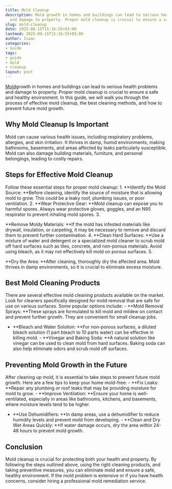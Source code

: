 ```yaml
---
title: Mold Cleanup
description: Mold growth in homes and buildings can lead to serious health problems
  and damage to property. Proper mold cleanup is crucial to ensure a safe and healthy...
slug: mold-cleanup
date: 2025-08-15T15:16:55+03:00
lastmod: 2025-08-15T15:16:55+03:00
author: Isaac
categories:
- Guide
tags:
- guide
- mold
- cleanup
layout: post
---
```

[Mold](https://pestpolicy.com/mold-vs-mildew/)growth in homes and buildings can lead to serious health problems and damage to property. Proper mold cleanup is crucial to ensure a safe and healthy environment. In this guide, we will walk you through the process of effective mold cleanup, the best cleaning methods, and how to prevent future mold growth.

##  Why Mold Cleanup Is Important

Mold can cause various health issues, including respiratory problems, allergies, and skin irritation. It thrives in damp, humid environments, making bathrooms, basements, and areas affected by leaks particularly susceptible. Mold can also damage building materials, furniture, and personal belongings, leading to costly repairs.

##  Steps for Effective Mold Cleanup

Follow these essential steps for proper mold cleanup: 1. **Identify the Mold Source: **Before cleaning, identify the source of moisture that is allowing mold to grow. This could be a leaky roof, plumbing issues, or poor ventilation. 2. **Wear Protective Gear: **Mold cleanup can expose you to harmful spores. Always wear protective gloves, goggles, and an N95 respirator to prevent inhaling mold spores. 3.

**Remove Moldy Materials: **If the mold has infested materials like drywall, insulation, or carpeting, it may be necessary to remove and discard them to prevent further contamination. 4. **Clean Hard Surfaces: **Use a mixture of water and detergent or a specialized mold cleaner to scrub mold off hard surfaces such as tiles, concrete, and non-porous materials. Avoid using bleach, as it may not effectively kill mold on porous surfaces. 5.

**Dry the Area: **After cleaning, thoroughly dry the affected area. Mold thrives in damp environments, so it is crucial to eliminate excess moisture.

##  Best Mold Cleaning Products

There are several effective mold cleaning products available on the market. Look for cleaners specifically designed for mold removal that are safe for use on various surfaces. Some popular options include: - **Mold Removal Sprays: **These sprays are formulated to kill mold and mildew on contact and prevent further growth. They are convenient for small cleanup jobs.

- **Bleach and Water Solution: **For non-porous surfaces, a diluted bleach solution (1 part bleach to 10 parts water) can be effective in killing mold. - **Vinegar and Baking Soda: **A natural solution like vinegar can be used to clean mold from hard surfaces. Baking soda can also help eliminate odors and scrub mold off surfaces.

##  Preventing Mold Growth in the Future

After cleaning up mold, it is essential to take steps to prevent future mold growth. Here are a few tips to keep your home mold-free: - **Fix Leaks: **Repair any plumbing or roof leaks that may be providing moisture for mold to grow. - **Improve Ventilation: **Ensure your home is well-ventilated, especially in areas like bathrooms, kitchens, and basements, where moisture levels tend to be higher.

- **Use Dehumidifiers: **In damp areas, use a dehumidifier to reduce humidity levels and prevent mold from developing. - **Clean and Dry Wet Areas Quickly: **If water damage occurs, dry the area within 24-48 hours to prevent mold growth.

##  Conclusion

Mold cleanup is crucial for protecting both your health and property. By following the steps outlined above, using the right cleaning products, and taking preventive measures, you can eliminate mold and ensure a safe, healthy environment. If the mold problem is extensive or if you have health concerns, consider hiring a professional mold remediation service.
